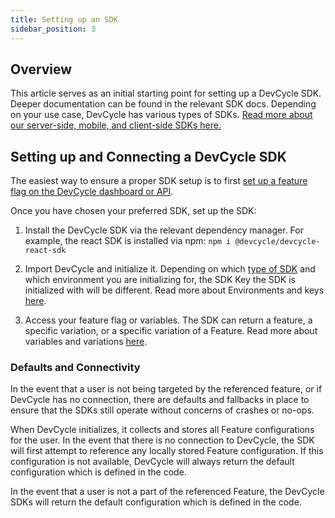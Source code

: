 ```yaml
---
title: Setting up an SDK
sidebar_position: 3
---
```


## Overview
This article serves as an initial starting point for setting up a DevCycle SDK. Deeper documentation can be found in the relevant SDK docs. Depending on your use case, DevCycle has various types of SDKs. [Read more about our server-side, mobile, and client-side SDKs here.](/docs/sdk/)


## Setting up and Connecting a DevCycle SDK
The easiest way to ensure a proper SDK setup is to first [set up a feature flag on the DevCycle dashboard or API](your-first-feature.md).

Once you have chosen your preferred SDK, set up the SDK:

1. Install the DevCycle SDK via the relevant dependency manager. For example, the react SDK is installed via npm: ```npm i @devcycle/devcycle-react-sdk```

2. Import DevCycle and initialize it. Depending on which [type of SDK](/docs/sdk/) and which environment you are initializing for, the SDK Key the SDK is initialized with will be different. Read more about Environments and keys [here](#to-do).

3. Access your feature flag or variables. The SDK can return a feature, a specific variation, or a specific variation of a Feature. Read more about variables and variations [here](/docs/home/feature-management/features-and-variables/variables-and-variations).

### Defaults and Connectivity
In the event that a user is not being targeted by the referenced feature, or if DevCycle has no connection, there are defaults and fallbacks in place to ensure that the SDKs still operate without concerns of crashes or no-ops.

When DevCycle initializes, it collects and stores all Feature configurations for the user. In the event that there is no connection to DevCycle, the SDK will first attempt to reference any locally stored Feature configuration. If this configuration is not available, DevCycle will always return the default configuration which is defined in the code.

In the event that a user is not a part of the referenced Feature, the DevCycle SDKs will return the default configuration which is defined in the code.




